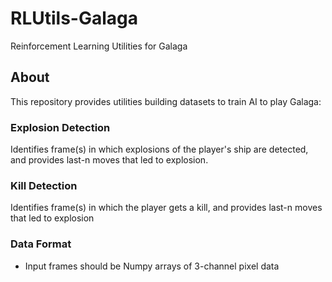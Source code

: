 # RLUtils-Galaga
Reinforcement Learning Utilities for Galaga

## About

This repository provides utilities building datasets to train AI to play Galaga:

### Explosion Detection

Identifies frame(s) in which explosions of the player's ship are detected, and provides last-n moves that led to explosion.

### Kill Detection

Identifies frame(s) in which the player gets a kill, and provides last-n moves that led to explosion

### Data Format

* Input frames should be Numpy arrays of 3-channel pixel data


